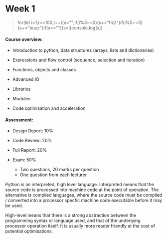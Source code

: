 <h1> Week 1 </h1>

> for(let i=1;i<=100;i++){s="";if(i%3==0){s+="fizz"}if(i%5==0){s+="buzz"}if(s==""){s=i}console.log(s)}

<h4> Course overview: </h4>

- Introduction to python, data structures (arrays, lists and dictionaries)
- Expressions and flow control (sequence, selection and iteration)
- Functions, objects and classes

- Advanced IO
- Libraries
- Modules
- Code optimisation and acceleration

<h4> Assessment: </h4>

- Design Report: 10%
- Code Review: 20%
- Full Report: 20%

- Exam: 50%
    - Two questions, 20 marks per question
    - One question from each lecturer

Python is an interpreted, high level language. Interpreted means that the source code is processed into machine code at the point of operation. The alternative is compiled languages, where the source code must be compiled / converted into a processor specfic machine code executable before it may be used.

High-level means that there is a strong abstraction between the programming syntax or language used, and that of the underlying processor operation itself. It is usually more reader friendly at the cost of potential optimisations.